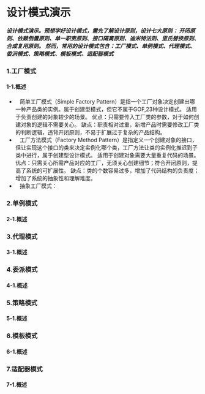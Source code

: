 设计模式演示
=
***设计模式演示。预想学好设计模式，需先了解设计原则，设计七大原则：
开闭原则、依赖倒置原则、单一职责原则、接口隔离原则、迪米特法则、里氏替换原则、合成复用原则。
然而，常用的设计模式包含：工厂模式、单例模式、代理模式、委派模式、策略模式、模板模式、适配器模式***

### 1.工厂模式
#### 1-1.概述
- &ensp; 简单工厂模式（Simple Factory Pattern）是指一个工厂对象决定创建出哪一种产品类的实例。属于创建型模式，但它不属于GOF,23种设计模式。
适用于负责创建的对象较少的场景。
优点：只需要传入工厂类的参数，对于如何创建对象的逻辑不需要关心。
缺点：职责相对过重，新增产品时需要修改工厂类的判断逻辑，违背开闭原则，不易于扩展过于复杂的产品结构。
- &ensp; 工厂方法模式（Factory Method Pattern）是指定义一个创建对象的接口，但让实现这个接口的类来决定实例化哪个类，工厂方法让类的实例化推迟到子类中进行，属于创建型设计模式。
适用于创建对象需要大量重复代码的场景。
优点：只需关心所需产品对应的工厂，无须关心创建细节；符合开闭原则，提高了系统的可扩展性。
缺点：类的个数容易过多，增加了代码结构的负责度；增加了系统的抽象性和理解难度。
- &ensp; 抽象工厂模式：
### 2.单例模式
#### 2-1.概述

### 3.代理模式
#### 3-1.概述

### 4.委派模式
#### 4-1.概述

### 5.策略模式
#### 5-1.概述

### 6.模板模式
#### 6-1.概述

### 7.适配器模式
#### 7-1.概述
       
